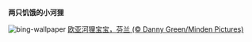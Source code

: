 
**两只饥饿的小河狸**

![bing-wallpaper](https://www.bing.com/th?id=OHR.KitsAspen_ZH-CN2160526845_1920x1080.jpg)
[欧亚河狸宝宝，芬兰 (© Danny Green/Minden Pictures)](https://www.bing.com/search?q=%E6%AC%A7%E4%BA%9A%E6%B2%B3%E7%8B%B8&amp;form=hpcapt&amp;mkt=zh-cn)
  